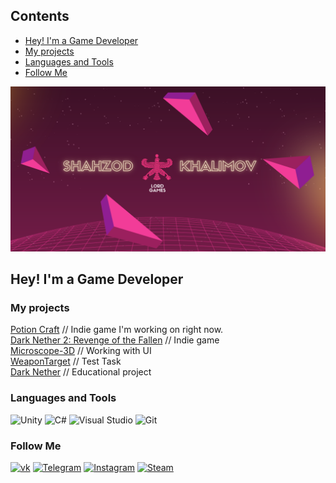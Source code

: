 ## Contents
- [Hey! I'm a Game Developer](#hey-im-a-game-developer)
- [My projects](#my-projects)
- [Languages and Tools](#languages-and-tools)
- [Follow Me](#follow-me)

![Header](https://github.com/ShahzodHD/ShahzodHD/blob/main/assets/header.png) 



## Hey! I'm a Game Developer 

### My projects
[Potion Craft](https://github.com/ShahzodHD/PotionCraft) // Indie game I'm working on right now. <br> 
[Dark Nether 2: Revenge of the Fallen](https://github.com/ShahzodHD/DarkNether2) // Indie game <br> 
[Microscope-3D](https://github.com/ShahzodHD/Microscope-3D) // Working with UI <br> 
[WeaponTarget](https://github.com/ShahzodHD/WeaponTarget) // Test Task <br> 
[Dark Nether](https://github.com/ShahzodHD/DarkNether) // Educational project <br> 
### Languages and Tools
![Unity](https://img.shields.io/badge/-Unity-%23000000?style=for-the-badge&logo=unity)
![C#](https://img.shields.io/badge/C%23-%23239120.svg?style=for-the-badge&logo=c-sharp&logoColor=white)
![Visual Studio](https://img.shields.io/badge/Visual%20Studio-5C2D91.svg?style=for-the-badge&logo=visual-studio&logoColor=white)
![Git](https://img.shields.io/badge/git-%23F05033.svg?style=for-the-badge&logo=git&logoColor=white)<br>

### Follow Me
[![vk](https://img.shields.io/badge/-ВКонтакте-4f7db3?style=for-the-badge&logo=VK)](https://vk.com/khalimov202)
[![Telegram](https://img.shields.io/badge/-Telegram-2CA5E0?style=for-the-badge&logo=telegram)](https://t.me/shahzodhd)
[![Instagram](https://img.shields.io/badge/-Instagram-%23E4405F?style=for-the-badge&logo=Instagram&logoColor=white)](https://www.instagram.com/khalimov02/)
[![Steam](https://img.shields.io/badge/-steam-%23000000?style=for-the-badge&logo=steam&logoColor=white)](https://steamcommunity.com/id/1504043)

<!---
### I'm working on:
[Dark Nether 2: Revenge of the Fallen](https://github.com/ShahzodHD/DarkNether2)
-->

